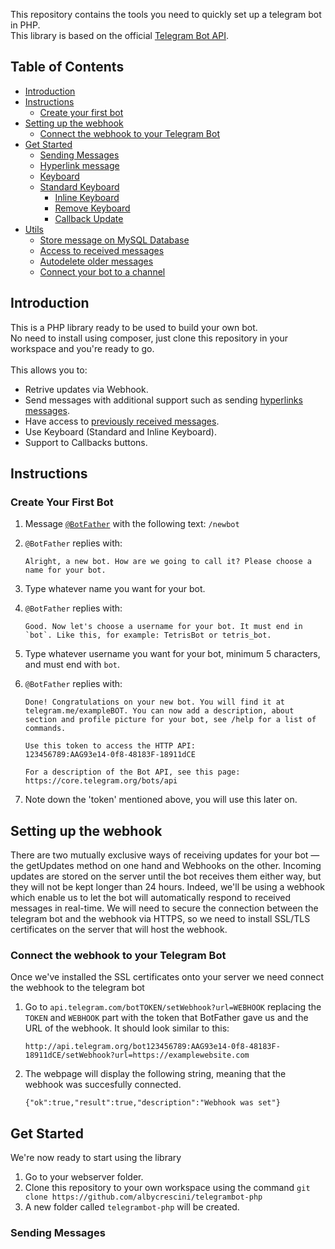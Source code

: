 This repository contains the tools you need to quickly set up a telegram bot in PHP.
<br>This library is based on the official [Telegram Bot API](https://core.telegram.org/bots/api).</br>

## Table of Contents
- [Introduction](#introduction)
- [Instructions](#instructions)
  - [Create your first bot](#create-your-first-bot)
- [Setting up the webhook](#webhook-setup)
	- [Connect the webhook to your Telegram Bot](#connect-webhook)
- [Get Started](#examples)
  - [Sending Messages](#msg_send)
  - [Hyperlink message](#hyperlink)
  - [Keyboard](#keyboard)
  - [Standard Keyboard](#keyboard)
	- [Inline Keyboard](#inlineKeyboard)
   	- [Remove Keyboard](#keyboardremove)
    - [Callback Update](#callback)
- [Utils](#utils)
	- [Store message on MySQL Database](#mysql)
  	- [Access to received messages](#msg_received)
  	- [Autodelete older messages](#msg_received_delete)
  - [Connect your bot to a channel](#channel)
        
 ## Introduction
 This is a PHP library ready to be used to build your own bot.
 <br>No need to install using composer, just clone this repository in your workspace and you're ready to go.</br>
 <br>This allows you to: </br>
 
 - Retrive updates via Webhook.
 - Send messages with additional support such as sending [hyperlinks messages](#hyperlink).
 - Have access to [previously received messages](#msg_received).
 - Use Keyboard (Standard and Inline Keyboard).
 - Support to Callbacks buttons.
 
 ## Instructions
 ### Create Your First Bot
1. Message [`@BotFather`](https://telegram.me/BotFather) with the following text: `/newbot`

2. `@BotFather` replies with:

    ```
    Alright, a new bot. How are we going to call it? Please choose a name for your bot.
    ```
3. Type whatever name you want for your bot.

4. `@BotFather` replies with:

    ```
    Good. Now let's choose a username for your bot. It must end in `bot`. Like this, for example: TetrisBot or tetris_bot.
    ```
5. Type whatever username you want for your bot, minimum 5 characters, and must end with `bot`.

6. `@BotFather` replies with:

    ```
    Done! Congratulations on your new bot. You will find it at
    telegram.me/exampleBOT. You can now add a description, about
    section and profile picture for your bot, see /help for a list of
    commands.

    Use this token to access the HTTP API:
    123456789:AAG93e14-0f8-48183F-18911dCE

    For a description of the Bot API, see this page:
    https://core.telegram.org/bots/api
    ```
    
7. Note down the 'token' mentioned above, you will use this later on.

## Setting up the webhook
There are two mutually exclusive ways of receiving updates for your bot — the getUpdates method on one hand and Webhooks on the other. Incoming updates are stored on the server until the bot receives them either way, but they will not be kept longer than 24 hours.
Indeed, we'll be using a webhook which enable us to let the bot will automatically respond to received messages in real-time.
We will need to secure the connection between the telegram bot and the webhook via HTTPS, so we need to install SSL/TLS certificates on the server that will host the webhook.

### Connect the webhook to your Telegram Bot
Once we've installed the SSL certificates onto your server we need connect the webhook to the telegram bot
1. Go to `api.telegram.com/botTOKEN/setWebhook?url=WEBHOOK` replacing the `TOKEN` and `WEBHOOK` part with the token that BotFather gave us and the URL of the webhook.
It should look similar to this: 
	```
	http://api.telegram.org/bot123456789:AAG93e14-0f8-48183F-18911dCE/setWebhook?url=https://examplewebsite.com
	```
2. The webpage will display the following string, meaning that the webhook was succesfully connected.
	```
	{"ok":true,"result":true,"description":"Webhook was set"}
	```

## Get Started
We're now ready to start using the library
1. Go to your webserver folder.
2. Clone this repository to your own workspace using the command `git clone https://github.com/albycrescini/telegrambot-php`
3. A new folder called `telegrambot-php` will be created.

### Sending Messages

